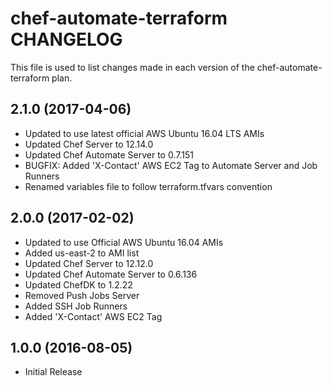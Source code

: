 # chef-automate-terraform CHANGELOG
This file is used to list changes made in each version of the chef-automate-terraform plan.

## 2.1.0 (2017-04-06)

- Updated to use latest official AWS Ubuntu 16.04 LTS AMIs
- Updated Chef Server to 12.14.0
- Updated Chef Automate Server to 0.7.151
- BUGFIX: Added 'X-Contact' AWS EC2 Tag to Automate Server and Job Runners
- Renamed variables file to follow terraform.tfvars convention

## 2.0.0 (2017-02-02)

- Updated to use Official AWS Ubuntu 16.04 AMIs
- Added us-east-2 to AMI list
- Updated Chef Server to 12.12.0
- Updated Chef Automate Server to 0.6.136
- Updated ChefDK to 1.2.22
- Removed Push Jobs Server
- Added SSH Job Runners
- Added 'X-Contact' AWS EC2 Tag

## 1.0.0 (2016-08-05)

- Initial Release
